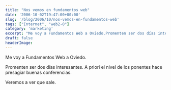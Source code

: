 ```yaml
---
title: "Nos vemos en fundamentos web"
date: '2006-10-02T19:47:00+00:00'
slug: '/blog/2006/10/nos-vemos-en-fundamentos-web'
tags: ["Internet", "web2-0"]
category: 'marketing'
excerpt: "Me voy a Fundamentos Web a Oviedo.Promenten ser dos días interesantes. A priori el nivel de los ponentes hace presagiar buenas conferencias.Veremos a ver que sale...."
draft: false
headerImage:
---
```

Me voy a Fundamentos Web a Oviedo.

Promenten ser dos días interesantes. A priori el nivel de los ponentes hace presagiar buenas conferencias.

Veremos a ver que sale.
